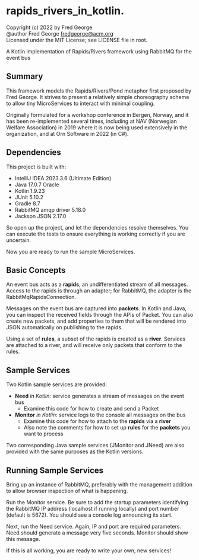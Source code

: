# rapids_rivers_in_kotlin.

Copyright (c) 2022 by Fred George  
@author Fred George  fredgeorge@acm.org  
Licensed under the MIT License; see LICENSE file in root.

A Kotlin implementation of Rapids/Rivers framework using RabbitMQ for the event bus

## Summary

This framework models the Rapids/Rivers/Pond metaphor first proposed by Fred George.
It strives to present a relatively simple choreography scheme to allow tiny MicroServices
to interact with minimal coupling.

Originally formulated for a workshop conference in Bergen, Norway, and it has been re-implemented
several times, including at NAV (Norwegian Welfare Association) in 2019 where it is now being used
extensively in the organization, and at Orn Software in 2022 (in C#).

## Dependencies

This project is built with:

- IntelliJ IDEA 2023.3.6 (Ultimate Edition)
- Java 17.0.7 Oracle
- Kotlin 1.9.23
- JUnit 5.10.2
- Gradle 8.7
- RabbitMQ amqp driver 5.18.0
- Jackson JSON 2.17.0

So open up the project, and let the dependencies resolve themselves. 
You can execute the tests to ensure everything is working correctly
if you are uncertain.

Now you are ready to run the sample MicroServices.

## Basic Concepts

An event bus acts as a __rapids__, an undifferentiated
stream of all messages. Access to the rapids is through an adapter;
for RabbitMQ, the adapter is the RabbitMqRapidsConnection.

Messages on the event bus are captured into __packets__. In Kotlin
and Java, you can inspect the received fields through the APIs
of Packet. You can also create new packets, and add properties to them
that will be rendered into JSON automatically on publishing to the rapids.

Using a set of __rules__, a subset of the rapids is created as a __river__.
Services are attached to a river, and will receive only packets that
conform to the rules.

## Sample Services

Two Kotlin sample services are provided:

- __Need__ _in Kotlin_: service generates a stream of messages on the event bus
    - Examine this code for how to create and send a Packet
- __Monitor__ _in Kotlin_: service logs to the console all messages on the bus
    - Examine this code for how to attach to the __rapids__ via a __river__
    - Also note the comments for how to set up __rules__ for the __packets__ you want to process

Two corresponding Java sample services (JMonitor and JNeed) are 
also provided with the same purposes as the Kotlin versions.

## Running Sample Services

Bring up an instance of RabbitMQ, preferably with the management addition to
allow browser inspection of what is happening.

Run the Monitor service. Be sure to add the startup parameters identifying 
the RabbitMQ IP address (localhost if running locally) and port number 
(default is 5672). You should see a console log announcing its start.

Next, run the Need service. Again, IP and port are required parameters. 
Need should generate a message very five seconds. Monitor should show 
this message.

If this is all working, you are ready to write your own, new services!
